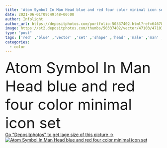 ```yaml
---
title: 'Atom Symbol In Man Head blue and red four color minimal icon set'
date: 2021-06-01T09:49:48+00:00
author: Infolight
author_url: https://depositphotos.com/portfolio-50337402.html?ref=64678756
image: https://st2.depositphotos.com/thumbs/50337402/vector/47103/471038122/api_thumb_450.jpg?forcejpeg=true
type: "post"
tags: ['red' ,'blue' ,'vector' ,'set' ,'shape' ,'head' ,'male' ,'man' ,'symbol' ,'icon' ,'flat' ,'science' ,'atom' ,'logo' ,'minimal' ,'eps' ,'premium' ,'science icons' ]
categories: 
  - color
---
```

<div aling="center">
            <font size="60"> Atom Symbol In Man Head blue and red four color minimal icon set</font>   
</div>
<div>
    <a href='https://st2.depositphotos.com/thumbs/50337402/vector/47103/471038122/api_thumb_450.jpg?forcejpeg=true?ref=64678756' target=_blank > Go "Depositphotos" to get lage size of this picture ->
        <img href='https://st2.depositphotos.com/thumbs/50337402/vector/47103/471038122/api_thumb_450.jpg?forcejpeg=true?ref=64678756' src='https://st2.depositphotos.com/50337402/47103/v/950/depositphotos_471038122-stock-illustration-atom-symbol-man-head-blue.jpg?forcejpeg=true' alt='Atom Symbol In Man Head blue and red four color minimal icon set' >
    </a>
</div>
